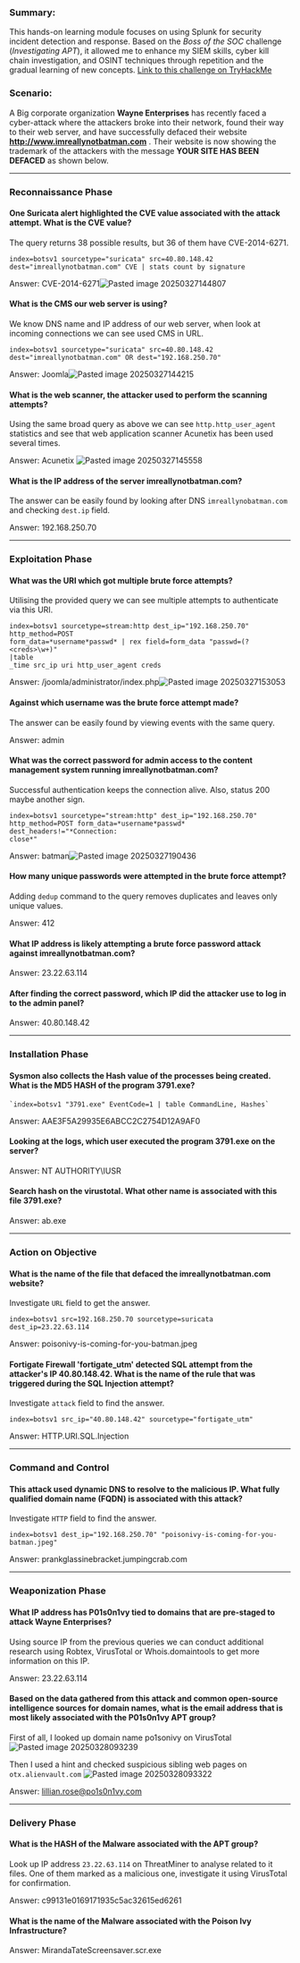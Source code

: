 ### Summary:

This hands-on learning module focuses on using Splunk for security incident detection and response. Based on the _Boss of the SOC_ challenge (_Investigating APT_), it allowed me to enhance my SIEM skills, cyber kill chain investigation, and OSINT techniques through repetition and the gradual learning of new concepts. <a href="https://tryhackme.com/room/splunk201" target="_blank" rel="noopener noreferrer">Link to this challenge on TryHackMe</a>
### Scenario:

A Big corporate organization **Wayne Enterprises** has recently faced a cyber-attack where the attackers broke into their network, found their way to their web server, and have successfully defaced their website **http://www.imreallynotbatman.com** . Their website is now showing the trademark of the attackers with the message **YOUR SITE HAS BEEN DEFACED** as shown below.

---

### Reconnaissance Phase

#### One Suricata alert highlighted the CVE value associated with the attack attempt. What is the CVE value?

The query returns 38 possible results, but 36 of them have CVE-2014-6271. 

	index=botsv1 sourcetype="suricata" src=40.80.148.42 
	dest="imreallynotbatman.com" CVE | stats count by signature

Answer: CVE-2014-6271![Pasted image 20250327144807](https://github.com/user-attachments/assets/a9017b7b-afb7-4e0a-a371-80e431d67eac)

#### What is the CMS our web server is using?

We know DNS name and IP address of our web server, when look at incoming connections we can see used CMS in URL.

	index=botsv1 sourcetype="suricata" src=40.80.148.42   
	dest="imreallynotbatman.com" OR dest="192.168.250.70"

Answer: Joomla![Pasted image 20250327144215](https://github.com/user-attachments/assets/6843721a-1c8b-462a-98ce-771954fa1321)

#### What is the web scanner, the attacker used to perform the scanning attempts?

Using the same broad query as above we can see `http.http_user_agent` statistics and see that web application scanner Acunetix has been used several times.

Answer: Acunetix ![Pasted image 20250327145558](https://github.com/user-attachments/assets/2e168cfe-b416-4f28-b217-10e2c5751ea8)

#### What is the IP address of the server imreallynotbatman.com?

The answer can be easily found by looking after DNS `imreallynobatman.com` and checking `dest.ip` field.

Answer: 192.168.250.70

---

### Exploitation Phase

#### What was the URI which got multiple brute force attempts?

Utilising the provided query we can see multiple attempts to authenticate via this URI.

	index=botsv1 sourcetype=stream:http dest_ip="192.168.250.70" http_method=POST 
	form_data=*username*passwd* | rex field=form_data "passwd=(?<creds>\w+)" 
	|table 
	_time src_ip uri http_user_agent creds

Answer: /joomla/administrator/index.php![Pasted image 20250327153053](https://github.com/user-attachments/assets/aa64fa11-c39e-49dd-8939-fadb2b35520a)

#### Against which username was the brute force attempt made?

The answer can be easily found by viewing events with the same query.

Answer: admin

#### What was the correct password for admin access to the content management system running **imreallynotbatman.com**?

Successful authentication keeps the connection alive. Also, status 200 maybe another sign.

	index=botsv1 sourcetype="stream:http" dest_ip="192.168.250.70" 
	http_method=POST form_data=*username*passwd* dest_headers!="*Connection: 
	close*"

Answer: batman![Pasted image 20250327190436](https://github.com/user-attachments/assets/681beffa-8636-4de8-bd2d-fcdc93365821)

#### How many unique passwords were attempted in the brute force attempt?

Adding `dedup` command to the query removes duplicates and leaves only unique values.

Answer: 412

#### What IP address is likely attempting a brute force password attack against **imreallynotbatman.com**?

Answer: 23.22.63.114

#### After finding the correct password, which IP did the attacker use to log in to the admin panel?

Answer: 40.80.148.42

---

### Installation Phase

#### Sysmon also collects the Hash value of the processes being created. What is the MD5 HASH of the program 3791.exe?

	`index=botsv1 "3791.exe" EventCode=1 | table CommandLine, Hashes` 

Answer: AAE3F5A29935E6ABCC2C2754D12A9AF0

#### Looking at the logs, which user executed the program 3791.exe on the server?

Answer: NT AUTHORITY\IUSR

#### Search hash on the virustotal. What other name is associated with this file 3791.exe?

Answer: ab.exe

---

### Action on Objective

#### What is the name of the file that defaced the imreallynotbatman.com website?

Investigate `URL` field to get the answer.

	index=botsv1 src=192.168.250.70 sourcetype=suricata dest_ip=23.22.63.114

Answer: poisonivy-is-coming-for-you-batman.jpeg

#### Fortigate Firewall 'fortigate_utm' detected SQL attempt from the attacker's IP 40.80.148.42. What is the name of the rule that was triggered during the SQL Injection attempt?

Investigate `attack` field to find the answer.

	index=botsv1 src_ip="40.80.148.42" sourcetype="fortigate_utm"

Answer: HTTP.URI.SQL.Injection

---

### Command and Control

#### This attack used dynamic DNS to resolve to the malicious IP. What fully qualified domain name (FQDN) is associated with this attack?

Investigate `HTTP` field to find the answer.

	index=botsv1 dest_ip="192.168.250.70" "poisonivy-is-coming-for-you-batman.jpeg"

Answer: prankglassinebracket.jumpingcrab.com

---

### Weaponization Phase

#### What IP address has P01s0n1vy tied to domains that are pre-staged to attack Wayne Enterprises?

Using source IP from the previous queries we can conduct additional research using Robtex, VirusTotal or Whois.domaintools to get more information on this IP.

Answer: 23.22.63.114

#### Based on the data gathered from this attack and common open-source intelligence sources for domain names, what is the email address that is most likely associated with the P01s0n1vy APT group?

First of all, I looked up domain name po1sonivy on VirusTotal ![Pasted image 20250328093239](https://github.com/user-attachments/assets/06c579a2-da6d-4c50-b9d5-5c8e18d5bd70)


Then I used a hint and checked suspicious sibling web pages on `otx.alienvault.com` ![Pasted image 20250328093322](https://github.com/user-attachments/assets/fae54ac5-afa2-4cab-bde5-cfbe8ca89a86)

Answer: lillian.rose@po1s0n1vy.com

---

### Delivery Phase

#### What is the HASH of the Malware associated with the APT group?

Look up IP address `23.22.63.114` on ThreatMiner to analyse related to it files. One of them marked as a malicious one, investigate it using VirusTotal for confirmation.

Answer: c99131e0169171935c5ac32615ed6261

#### What is the name of the Malware associated with the Poison Ivy Infrastructure?

Answer: MirandaTateScreensaver.scr.exe













